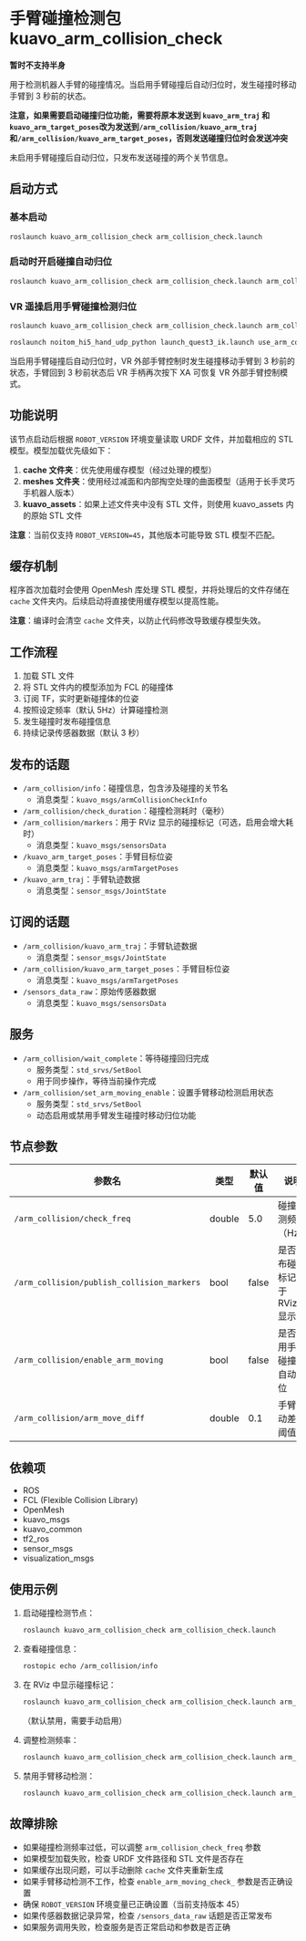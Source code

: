 # 手臂碰撞检测包 kuavo_arm_collision_check

**暂时不支持半身**

用于检测机器人手臂的碰撞情况。当启用手臂碰撞后自动归位时，发生碰撞时移动手臂到 3 秒前的状态。

**注意，如果需要启动碰撞归位功能，需要将原本发送到 `kuavo_arm_traj` 和 `kuavo_arm_target_poses`改为发送到`/arm_collision/kuavo_arm_traj`和`/arm_collision/kuavo_arm_target_poses`，否则发送碰撞归位时会发送冲突**

未启用手臂碰撞后自动归位，只发布发送碰撞的两个关节信息。

## 启动方式

### 基本启动
```bash
roslaunch kuavo_arm_collision_check arm_collision_check.launch
```

### 启动时开启碰撞自动归位
```bash
roslaunch kuavo_arm_collision_check arm_collision_check.launch arm_collision_enable_arm_moving:=true
```


### VR 遥操启用手臂碰撞检测归位
```bash
roslaunch kuavo_arm_collision_check arm_collision_check.launch arm_collision_enable_arm_moving:=true
```
```bash
roslaunch noitom_hi5_hand_udp_python launch_quest3_ik.launch use_arm_collision:=true
```
当启用手臂碰撞后自动归位时，VR 外部手臂控制时发生碰撞移动手臂到 3 秒前的状态，手臂回到 3 秒前状态后 VR 手柄再次按下 XA 可恢复 VR 外部手臂控制模式。


## 功能说明

该节点启动后根据 `ROBOT_VERSION` 环境变量读取 URDF 文件，并加载相应的 STL 模型。模型加载优先级如下：

1. **cache 文件夹**：优先使用缓存模型（经过处理的模型）
2. **meshes 文件夹**：使用经过减面和内部掏空处理的曲面模型（适用于长手灵巧手机器人版本）
3. **kuavo_assets**：如果上述文件夹中没有 STL 文件，则使用 kuavo_assets 内的原始 STL 文件

**注意**：当前仅支持 `ROBOT_VERSION=45`，其他版本可能导致 STL 模型不匹配。

## 缓存机制

程序首次加载时会使用 OpenMesh 库处理 STL 模型，并将处理后的文件存储在 `cache` 文件夹内。后续启动将直接使用缓存模型以提高性能。

**注意**：编译时会清空 `cache` 文件夹，以防止代码修改导致缓存模型失效。

## 工作流程

1. 加载 STL 文件
2. 将 STL 文件内的模型添加为 FCL 的碰撞体
3. 订阅 TF，实时更新碰撞体的位姿
4. 按照设定频率（默认 5Hz）计算碰撞检测
5. 发生碰撞时发布碰撞信息
6. 持续记录传感器数据（默认 3 秒）

## 发布的话题

- `/arm_collision/info`：碰撞信息，包含涉及碰撞的关节名
  - 消息类型：`kuavo_msgs/armCollisionCheckInfo`
- `/arm_collision/check_duration`：碰撞检测耗时（毫秒）
- `/arm_collision/markers`：用于 RViz 显示的碰撞标记（可选，启用会增大耗时）
  - 消息类型：`kuavo_msgs/sensorsData`
- `/kuavo_arm_target_poses`：手臂目标位姿
  - 消息类型：`kuavo_msgs/armTargetPoses`
- `/kuavo_arm_traj`：手臂轨迹数据
  - 消息类型：`sensor_msgs/JointState`

## 订阅的话题

- `/arm_collision/kuavo_arm_traj`：手臂轨迹数据
  - 消息类型：`sensor_msgs/JointState`
- `/arm_collision/kuavo_arm_target_poses`：手臂目标位姿
  - 消息类型：`kuavo_msgs/armTargetPoses`
- `/sensors_data_raw`：原始传感器数据
  - 消息类型：`kuavo_msgs/sensorsData`

## 服务

- `/arm_collision/wait_complete`：等待碰撞回归完成
  - 服务类型：`std_srvs/SetBool`
  - 用于同步操作，等待当前操作完成
- `/arm_collision/set_arm_moving_enable`：设置手臂移动检测启用状态
  - 服务类型：`std_srvs/SetBool`
  - 动态启用或禁用手臂发生碰撞时移动归位功能

## 节点参数

| 参数名 | 类型 | 默认值 | 说明 |
|--------|------|--------|------|
| `/arm_collision/check_freq` | double | 5.0 | 碰撞检测频率（Hz） |
| `/arm_collision/publish_collision_markers` | bool | false | 是否发布碰撞标记用于 RViz 显示 |
| `/arm_collision/enable_arm_moving` | bool | false | 是否启用手臂碰撞后自动归位 |
| `/arm_collision/arm_move_diff` | double | 0.1 | 手臂移动差异阈值 |

## 依赖项

- ROS
- FCL (Flexible Collision Library)
- OpenMesh
- kuavo_msgs
- kuavo_common
- tf2_ros
- sensor_msgs
- visualization_msgs

## 使用示例

1. 启动碰撞检测节点：
   ```bash
   roslaunch kuavo_arm_collision_check arm_collision_check.launch
   ```

2. 查看碰撞信息：
   ```bash
   rostopic echo /arm_collision/info
   ```

3. 在 RViz 中显示碰撞标记：
   ```bash
   roslaunch kuavo_arm_collision_check arm_collision_check.launch arm_collision_publish_collision_markers:=true
   ```
   （默认禁用，需要手动启用）

4. 调整检测频率：
   ```bash
   roslaunch kuavo_arm_collision_check arm_collision_check.launch arm_collision_check_freq:=10.0
   ```

5. 禁用手臂移动检测：
   ```bash
   roslaunch kuavo_arm_collision_check arm_collision_check.launch arm_collision_enable_arm_moving:=false
   ```

## 故障排除

- 如果碰撞检测频率过低，可以调整 `arm_collision_check_freq` 参数
- 如果模型加载失败，检查 URDF 文件路径和 STL 文件是否存在
- 如果缓存出现问题，可以手动删除 `cache` 文件夹重新生成
- 如果手臂移动检测不工作，检查 `enable_arm_moving_check_` 参数是否正确设置
- 确保 `ROBOT_VERSION` 环境变量已正确设置（当前支持版本 45）
- 如果传感器数据记录异常，检查 `/sensors_data_raw` 话题是否正常发布
- 如果服务调用失败，检查服务是否正常启动和参数是否正确
